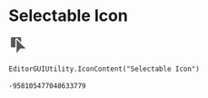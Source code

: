 # Selectable Icon
![](/img/Selectable%20Icon.png)

``` CSharp
EditorGUIUtility.IconContent("Selectable Icon")
```
```
-958105477048633779
```
